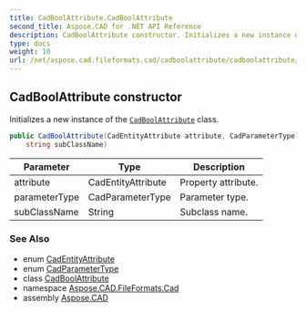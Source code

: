 ```yaml
---
title: CadBoolAttribute.CadBoolAttribute
second_title: Aspose.CAD for .NET API Reference
description: CadBoolAttribute constructor. Initializes a new instance of the CadBoolAttribute class
type: docs
weight: 10
url: /net/aspose.cad.fileformats.cad/cadboolattribute/cadboolattribute/
---
```

## CadBoolAttribute constructor

Initializes a new instance of the [`CadBoolAttribute`](../) class.

```csharp
public CadBoolAttribute(CadEntityAttribute attribute, CadParameterType parameterType, 
    string subClassName)
```

| Parameter | Type | Description |
| --- | --- | --- |
| attribute | CadEntityAttribute | Property attribute. |
| parameterType | CadParameterType | Parameter type. |
| subClassName | String | Subclass name. |

### See Also

* enum [CadEntityAttribute](../../cadentityattribute/)
* enum [CadParameterType](../../../aspose.cad.fileformats.cad.cadconsts/cadparametertype/)
* class [CadBoolAttribute](../)
* namespace [Aspose.CAD.FileFormats.Cad](../../../aspose.cad.fileformats.cad/)
* assembly [Aspose.CAD](../../../)


